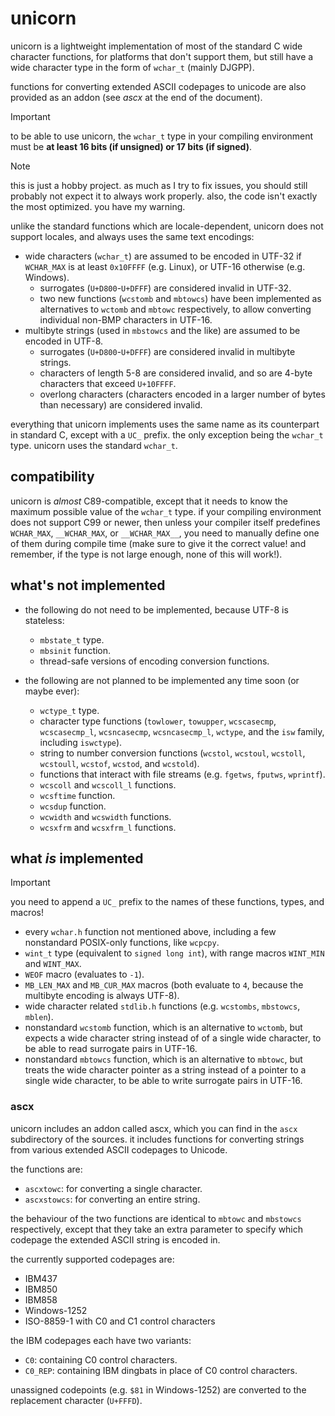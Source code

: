 # unicorn

unicorn is a lightweight implementation of most of the standard C wide character functions, for platforms that don't support them, but still have a wide character type in the form of `wchar_t` (mainly DJGPP).

functions for converting extended ASCII codepages to unicode are also provided as an addon (see *ascx* at the end of the document).

> [!IMPORTANT]
> to be able to use unicorn, the `wchar_t` type in your compiling environment must be **at least 16 bits (if unsigned) or 17 bits (if signed)**.

> [!NOTE]
> this is just a hobby project.
> as much as I try to fix issues, you should still probably not expect it to always work properly.
> also, the code isn't exactly the most optimized. you have my warning.

unlike the standard functions which are locale-dependent, unicorn does not support locales, and always uses the same text encodings:

* wide characters (`wchar_t`) are assumed to be encoded in UTF-32 if `WCHAR_MAX` is at least `0x10FFFF` (e.g. Linux), or UTF-16 otherwise (e.g. Windows).
  * surrogates (`U+D800`-`U+DFFF`) are considered invalid in UTF-32.
  * two new functions (`wcstomb` and `mbtowcs`) have been implemented as alternatives to `wctomb` and `mbtowc` respectively, to allow converting individual non-BMP characters in UTF-16.
* multibyte strings (used in `mbstowcs` and the like) are assumed to be encoded in UTF-8.
  * surrogates (`U+D800`-`U+DFFF`) are considered invalid in multibyte strings.
  * characters of length 5-8 are considered invalid, and so are 4-byte characters that exceed `U+10FFFF`.
  * overlong characters (characters encoded in a larger number of bytes than necessary) are considered invalid.

everything that unicorn implements uses the same name as its counterpart in standard C, except with a `UC_` prefix.
the only exception being the `wchar_t` type. unicorn uses the standard `wchar_t`.

## compatibility

unicorn is *almost* C89-compatible, except that it needs to know the maximum possible value of the `wchar_t` type.
if your compiling environment does not support C99 or newer, then unless your compiler itself predefines `WCHAR_MAX`, `__WCHAR_MAX`, or `__WCHAR_MAX__`, you need to manually define one of them during compile time (make sure to give it the correct value! and remember, if the type is not large enough, none of this will work!).

## what's not implemented

* the following do not need to be implemented, because UTF-8 is stateless:
  * `mbstate_t` type.
  * `mbsinit` function.
  * thread-safe versions of encoding conversion functions.

* the following are not planned to be implemented any time soon (or maybe ever):
  * `wctype_t` type.
  * character type functions (`towlower`, `towupper`, `wcscasecmp`, `wcscasecmp_l`, `wcsncasecmp`, `wcsncasecmp_l`, `wctype`, and the `isw` family, including `iswctype`).
  * string to number conversion functions (`wcstol`, `wcstoul`, `wcstoll`, `wcstoull`, `wcstof`, `wcstod`, and `wcstold`).
  * functions that interact with file streams (e.g. `fgetws`, `fputws`, `wprintf`).
  * `wcscoll` and `wcscoll_l` functions.
  * `wcsftime` function.
  * `wcsdup` function.
  * `wcwidth` and `wcswidth` functions.
  * `wcsxfrm` and `wcsxfrm_l` functions.

## what *is* implemented

> [!IMPORTANT]
> you need to append a `UC_` prefix to the names of these functions, types, and macros!

* every `wchar.h` function not mentioned above, including a few nonstandard POSIX-only functions, like `wcpcpy`.
* `wint_t` type (equivalent to `signed long int`), with range macros `WINT_MIN` and `WINT_MAX`.
* `WEOF` macro (evaluates to `-1`).
* `MB_LEN_MAX` and `MB_CUR_MAX` macros (both evaluate to `4`, because the multibyte encoding is always UTF-8).
* wide character related `stdlib.h` functions (e.g. `wcstombs`, `mbstowcs`, `mblen`).
* nonstandard `wcstomb` function, which is an alternative to `wctomb`, but expects a wide character string instead of of a single wide character, to be able to read surrogate pairs in UTF-16.
* nonstandard `mbtowcs` function, which is an alternative to `mbtowc`, but treats the wide character pointer as a string instead of a pointer to a single wide character, to be able to write surrogate pairs in UTF-16.

### ascx

unicorn includes an addon called ascx, which you can find in the `ascx` subdirectory of the sources. it includes functions for converting strings from various extended ASCII codepages to Unicode.

the functions are:
* `ascxtowc`: for converting a single character.
* `ascxstowcs`: for converting an entire string.

the behaviour of the two functions are identical to `mbtowc` and `mbstowcs` respectively, except that they take an extra parameter to specify which codepage the extended ASCII string is encoded in.

the currently supported codepages are:
* IBM437
* IBM850
* IBM858
* Windows-1252
* ISO-8859-1 with C0 and C1 control characters

the IBM codepages each have two variants:
* `C0`: containing C0 control characters.
* `C0_REP`: containing IBM dingbats in place of C0 control characters.

unassigned codepoints (e.g. `$81` in Windows-1252) are converted to the replacement character (`U+FFFD`).
